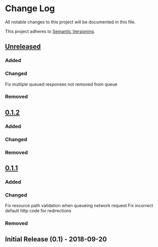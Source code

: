 # Change Log
All notable changes to this project will be documented in this file.

This project adheres to [Semantic Versioning](http://semver.org/).

## [Unreleased](https://github.com/openium/SwiftiumTestingKit/compare/latest...HEAD)
### Added

### Changed
Fix mutliple queued responses not removed from queue

### Removed

## [0.1.2](https://github.com/openium/SwiftiumTestingKit/compare/latest...HEAD)
### Added

### Changed

### Removed

## [0.1.1](https://github.com/openium/SwiftiumTestingKit/compare/latest...HEAD)
### Added

### Changed
Fix resource path validation when queueing network request
Fix incorrect default http code for redirections

### Removed

## Initial Release (0.1) - 2018-09-20

